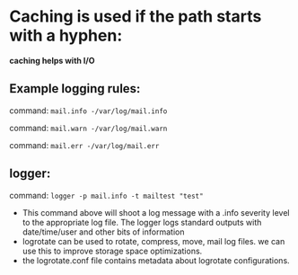 # Caching is used if the path starts with a hyphen: 


**caching helps with I/O**


## Example logging rules:

command: ```mail.info -/var/log/mail.info```

command: ```mail.warn -/var/log/mail.warn```

command: ```mail.err -/var/log/mail.err```



## logger:

command: ```logger -p mail.info -t mailtest "test"```

- This command above will shoot a log message with a .info severity level to the appropriate log file. The logger logs standard outputs with date/time/user and other bits of information 
- logrotate can be used to rotate, compress, move, mail log files. we can use this to improve storage space optimizations. 
- the logrotate.conf file contains metadata about logrotate configurations.

